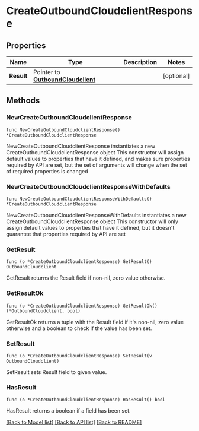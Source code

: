 # CreateOutboundCloudclientResponse

## Properties

Name | Type | Description | Notes
------------ | ------------- | ------------- | -------------
**Result** | Pointer to [**OutboundCloudclient**](OutboundCloudclient.md) |  | [optional] 

## Methods

### NewCreateOutboundCloudclientResponse

`func NewCreateOutboundCloudclientResponse() *CreateOutboundCloudclientResponse`

NewCreateOutboundCloudclientResponse instantiates a new CreateOutboundCloudclientResponse object
This constructor will assign default values to properties that have it defined,
and makes sure properties required by API are set, but the set of arguments
will change when the set of required properties is changed

### NewCreateOutboundCloudclientResponseWithDefaults

`func NewCreateOutboundCloudclientResponseWithDefaults() *CreateOutboundCloudclientResponse`

NewCreateOutboundCloudclientResponseWithDefaults instantiates a new CreateOutboundCloudclientResponse object
This constructor will only assign default values to properties that have it defined,
but it doesn't guarantee that properties required by API are set

### GetResult

`func (o *CreateOutboundCloudclientResponse) GetResult() OutboundCloudclient`

GetResult returns the Result field if non-nil, zero value otherwise.

### GetResultOk

`func (o *CreateOutboundCloudclientResponse) GetResultOk() (*OutboundCloudclient, bool)`

GetResultOk returns a tuple with the Result field if it's non-nil, zero value otherwise
and a boolean to check if the value has been set.

### SetResult

`func (o *CreateOutboundCloudclientResponse) SetResult(v OutboundCloudclient)`

SetResult sets Result field to given value.

### HasResult

`func (o *CreateOutboundCloudclientResponse) HasResult() bool`

HasResult returns a boolean if a field has been set.


[[Back to Model list]](../README.md#documentation-for-models) [[Back to API list]](../README.md#documentation-for-api-endpoints) [[Back to README]](../README.md)


